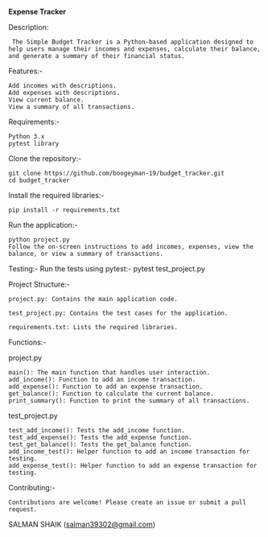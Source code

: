 **Expense Tracker**

Description:

        
     The Simple Budget Tracker is a Python-based application designed to help users manage their incomes and expenses, calculate their balance, and generate a summary of their financial status.


Features:-

    Add incomes with descriptions.
    Add expenses with descriptions.
    View current balance.
    View a summary of all transactions.

Requirements:-

    Python 3.x
    pytest library

Clone the repository:-

    git clone https://github.com/boogeyman-19/budget_tracker.git
    cd budget_tracker

Install the required libraries:-

    pip install -r requirements.txt

Run the application:-

    python project.py
    Follow the on-screen instructions to add incomes, expenses, view the balance, or view a summary of transactions.

Testing:-
    Run the tests using pytest:-
        pytest test_project.py

Project Structure:-

    project.py: Contains the main application code.

    test_project.py: Contains the test cases for the application.

    requirements.txt: Lists the required libraries.

Functions:-

project.py

    main(): The main function that handles user interaction.
    add_income(): Function to add an income transaction.
    add_expense(): Function to add an expense transaction.
    get_balance(): Function to calculate the current balance.
    print_summary(): Function to print the summary of all transactions.

test_project.py

    test_add_income(): Tests the add_income function.
    test_add_expense(): Tests the add_expense function.
    test_get_balance(): Tests the get_balance function.
    add_income_test(): Helper function to add an income transaction for testing.
    add_expense_test(): Helper function to add an expense transaction for testing.


Contributing:-

    Contributions are welcome! Please create an issue or submit a pull request.


 SALMAN SHAIK (salman39302@gmail.com)
